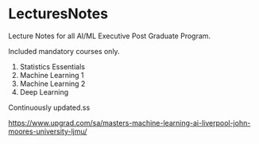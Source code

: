 # LecturesNotes
Lecture Notes for all AI/ML Executive Post Graduate Program.

Included mandatory courses only.
1. Statistics Essentials
2. Machine Learning 1
3. Machine Learning 2
4. Deep Learning

Continuously updated.ss

https://www.upgrad.com/sa/masters-machine-learning-ai-liverpool-john-moores-university-ljmu/
